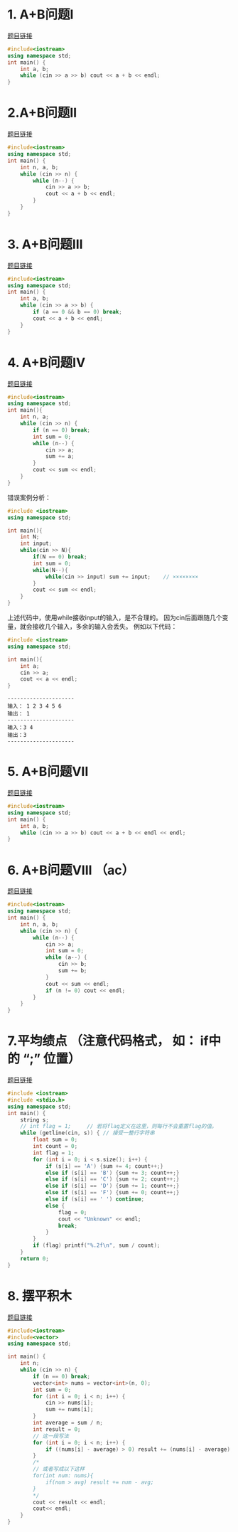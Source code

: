 # 1. A+B问题I 
[题目链接](https://kamacoder.com/problempage.php?pid=1000)

```CPP 
#include<iostream>
using namespace std;
int main() {
    int a, b;
    while (cin >> a >> b) cout << a + b << endl;
}
```

# 2.A+B问题II 
[题目链接](https://kamacoder.com/problempage.php?id=1001)

```CPP 
#include<iostream>
using namespace std;
int main() {
    int n, a, b;
    while (cin >> n) {
        while (n--) {
            cin >> a >> b;
            cout << a + b << endl;
        }
    }
}
```

# 3. A+B问题III 
[题目链接](https://kamacoder.com/problempage.php?pid=1002)

```CPP  
#include<iostream>
using namespace std;
int main() {
    int a, b;
    while (cin >> a >> b) {
        if (a == 0 && b == 0) break;
        cout << a + b << endl;
    }
}
```

# 4. A+B问题IV 
[题目链接](https://kamacoder.com/problempage.php?pid=1003) 

```CPP
#include<iostream>
using namespace std;
int main(){
    int n, a;
    while (cin >> n) {
        if (n == 0) break;
        int sum = 0;
        while (n--) {
            cin >> a;
            sum += a;
        }
        cout << sum << endl;
    }
}
```

错误案例分析：
```cpp
#include <iostream>
using namespace std;

int main(){
    int N;
    int input;
    while(cin >> N){
        if(N == 0) break;
        int sum = 0;
        while(N--){
            while(cin >> input) sum += input;    // ××××××××
        }
        cout << sum << endl;
    }
}
```
上述代码中，使用while接收input的输入，是不合理的。
因为cin后面跟随几个变量，就会接收几个输入，多余的输入会丢失。
例如以下代码：
```cpp
#include <iostream>
using namespace std;

int main(){
    int a;
    cin >> a;
    cout << a << endl;
}
```
```
---------------------
输入： 1 2 3 4 5 6
输出： 1
---------------------
输入：3 4
输出：3
---------------------
```

# 5. A+B问题VII 
[题目链接](https://kamacoder.com/problempage.php?pid=1004) 

```CPP
#include<iostream>
using namespace std;
int main() {
    int a, b;
    while (cin >> a >> b) cout << a + b << endl << endl;
}
```

# 6. A+B问题VIII （ac）
[题目链接](https://kamacoder.com/problempage.php?pid=1005)

```CPP 
#include<iostream>
using namespace std;
int main() {
    int n, a, b;
    while (cin >> n) {
        while (n--) {
            cin >> a;
            int sum = 0;
            while (a--) {
                cin >> b;
                sum += b;
            }
            cout << sum << endl;
            if (n != 0) cout << endl;
        }
    }
}
```

# 7.平均绩点 （注意代码格式， 如： if中的 “;” 位置）
[题目链接](https://kamacoder.com/problempage.php?pid=1006)

```CPP
#include <iostream>
#include <stdio.h>
using namespace std;
int main() {
    string s;
    // int flag = 1;     // 若将flag定义在这里，则每行不会重置flag的值。
    while (getline(cin, s)) { // 接受一整行字符串
        float sum = 0;
        int count = 0;
        int flag = 1;
        for (int i = 0; i < s.size(); i++) {
            if (s[i] == 'A') {sum += 4; count++;}
            else if (s[i] == 'B') {sum += 3; count++;}
            else if (s[i] == 'C') {sum += 2; count++;}
            else if (s[i] == 'D') {sum += 1; count++;}
            else if (s[i] == 'F') {sum += 0; count++;}
            else if (s[i] == ' ') continue;
            else {
                flag = 0;
                cout << "Unknown" << endl;
                break;
            }
        }
        if (flag) printf("%.2f\n", sum / count);
    }
    return 0;
}
```

# 8. 摆平积木 
[题目链接](https://kamacoder.com/problempage.php?pid=1007) 

```CPP 
#include<iostream>
#include<vector>
using namespace std;

int main() {
    int n;
    while (cin >> n) {
        if (n == 0) break;
        vector<int> nums = vector<int>(n, 0);
        int sum = 0;
        for (int i = 0; i < n; i++) {
            cin >> nums[i];
            sum += nums[i];
        }
        int average = sum / n;
        int result = 0;
        // 这一段写法
        for (int i = 0; i < n; i++) {
            if ((nums[i] - average) > 0) result += (nums[i] - average);
        }
        /*
        // 或者写成以下这样
        for(int num: nums){
            if(num > avg) result += num - avg;
        }
        */
        cout << result << endl;
        cout<< endl;
    }
}
```

























